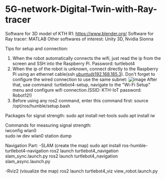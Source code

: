 # 5G-network-Digital-Twin-with-Ray-tracer
Software for 3D model of KTH R1: https://www.blender.org/
Software for Ray tracer: MATLAB
Other softwares of interest: Unity 3D, Nvidia Sionna

  
Tips for setup and connection:
1. When the robot automatically connects the wifi, just read the ip from the screen and SSH into the Raspberry Pi. Password: turtlebot4
2. When the ip of the robot is unknown, connect directly to the Raspberry Pi using an ethernet cable(ssh ubuntu@192.168.185.3). Don't forget to configure the wired connection to use the same subnet: 
![image](https://github.com/user-attachments/assets/7cea9ef2-949e-4f1b-80ea-e887f8688b62)
After that, use command: turtlebot4-setup, navigate to the "Wi-Fi Setup" menu and configure wifi connection.(SSID: KTH-IoT password: Robot12!)
3. Before using any ros2 command, enter this command first: source /opt/ros/humble/setup.bash

  
Packages for signal strength:
sudo apt install net-tools
sudo apt install iw

Commands for measuring signal strength:  
iwconfig wlan0  
sudo iw dev wlan0 station dump

Navigation Part:
-SLAM (create the map)
sudo apt install ros-humble-turtlebot4-navigation
ros2 launch turtlebot4_navigation slam_sync.launch.py
ros2 launch turtlebot4_navigation slam_async.launch.py

-Rviz2 (visualize the map)
ros2 launch turtlebot4_viz view_robot.launch.py
